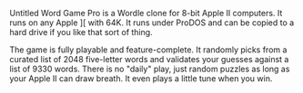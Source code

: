 Untitled Word Game Pro is a Wordle clone for 8-bit Apple II computers. It runs on any Apple ][ with 64K. It runs under ProDOS and can be copied to a hard drive if you like that sort of thing.

The game is fully playable and feature-complete. It randomly picks from a curated list of 2048 five-letter words and validates your guesses against a list of 9330 words. There is no "daily" play, just random puzzles as long as your Apple II can draw breath. It even plays a little tune when you win.
